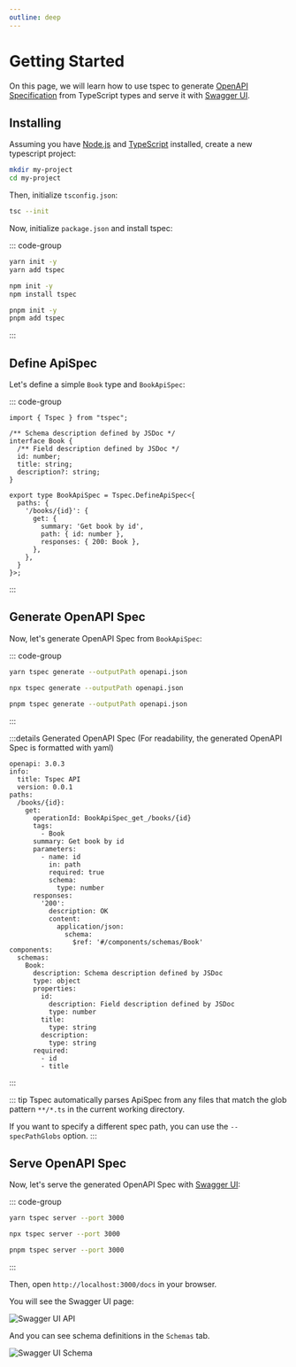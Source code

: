 ```yaml
---
outline: deep
---
```


# Getting Started

On this page, we will learn how to use tspec to generate [OpenAPI Specification](https://swagger.io/specification/) from TypeScript types and serve it with [Swagger UI](https://swagger.io/tools/swagger-ui/).


## Installing

Assuming you have [Node.js](https://nodejs.org/en/) and [TypeScript](https://www.typescriptlang.org/) installed, create a new typescript project:

```bash
mkdir my-project
cd my-project
```

Then, initialize `tsconfig.json`:

```bash
tsc --init
```

Now, initialize `package.json` and install tspec:

::: code-group
```bash [yarn]
yarn init -y
yarn add tspec
```

```bash [npm]
npm init -y
npm install tspec
```

```bash [pnpm]
pnpm init -y
pnpm add tspec
```
:::

## Define ApiSpec

Let's define a simple `Book` type and `BookApiSpec`:

::: code-group
```ts[index.ts]{4,11}
import { Tspec } from "tspec";

/** Schema description defined by JSDoc */
interface Book {
  /** Field description defined by JSDoc */
  id: number;
  title: string;
  description?: string;
}

export type BookApiSpec = Tspec.DefineApiSpec<{
  paths: {
    '/books/{id}': {
      get: {
        summary: 'Get book by id',
        path: { id: number },
        responses: { 200: Book },
      },
    },
  }
}>;
```
:::

## Generate OpenAPI Spec

Now, let's generate OpenAPI Spec from `BookApiSpec`:

::: code-group
```bash [yarn]
yarn tspec generate --outputPath openapi.json
```

```bash [npm]
npx tspec generate --outputPath openapi.json
```

```bash [pnpm]
pnpm tspec generate --outputPath openapi.json
```
:::

:::details Generated OpenAPI Spec
(For readability, the generated OpenAPI Spec is formatted with yaml)

```yaml{6,27}
openapi: 3.0.3
info:
  title: Tspec API
  version: 0.0.1
paths:
  /books/{id}:
    get:
      operationId: BookApiSpec_get_/books/{id}
      tags:
        - Book
      summary: Get book by id
      parameters:
        - name: id
          in: path
          required: true
          schema:
            type: number
      responses:
        '200':
          description: OK
          content:
            application/json:
              schema:
                $ref: '#/components/schemas/Book'
components:
  schemas:
    Book:
      description: Schema description defined by JSDoc
      type: object
      properties:
        id:
          description: Field description defined by JSDoc
          type: number
        title:
          type: string
        description:
          type: string
      required:
        - id
        - title
```
:::

::: tip
Tspec automatically parses ApiSpec from any files that match the glob pattern `**/*.ts` in the current working directory.

If you want to specify a different spec path, you can use the `--specPathGlobs` option.
:::


## Serve OpenAPI Spec

Now, let's serve the generated OpenAPI Spec with [Swagger UI](https://swagger.io/tools/swagger-ui/):

::: code-group
```bash [yarn]
yarn tspec server --port 3000
```

```bash [npm]
npx tspec server --port 3000
```

```bash [pnpm]
pnpm tspec server --port 3000
```
:::

Then, open `http://localhost:3000/docs` in your browser.

You will see the Swagger UI page:

![Swagger UI API](/assets/images/getting-started-swagger-ui-1.png)

And you can see schema definitions in the `Schemas` tab.

![Swagger UI Schema](/assets/images/getting-started-swagger-ui-2.png)
